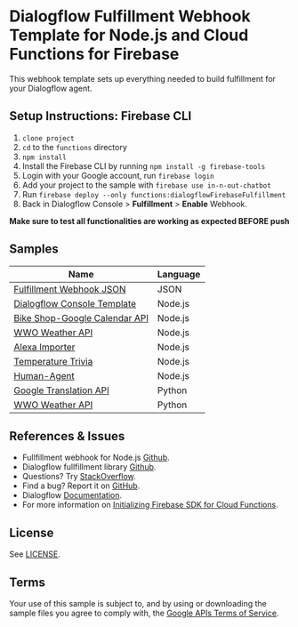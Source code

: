 # Dialogflow Fulfillment Webhook Template for Node.js and Cloud Functions for Firebase

This webhook template sets up everything needed to build fulfillment for your Dialogflow agent.

## Setup Instructions: Firebase CLI

1. `clone project`
2. `cd` to the `functions` directory
3. `npm install`
4. Install the Firebase CLI by running `npm install -g firebase-tools`
5. Login with your Google account, run `firebase login`
6. Add your project to the sample with `firebase use in-n-out-chatbot`
7. Run `firebase deploy --only functions:dialogflowFirebaseFulfillment`
8. Back in Dialogflow Console > **Fulfillment** > **Enable** Webhook.

**Make sure to test all functionalities are working as expected BEFORE push**

## Samples 
| Name                                 | Language                         |
| ------------------------------------ |:---------------------------------|
| [Fulfillment Webhook JSON](https://github.com/dialogflow/fulfillment-webhook-json)| JSON |
| [Dialogflow Console Template](https://github.com/dialogflow/fulfillment-webhook-nodejs)| Node.js
| [Bike Shop-Google Calendar API](https://github.com/dialogflow/fulfillment-bike-shop-nodejs)| Node.js|
| [WWO Weather API](https://github.com/dialogflow/fulfillment-weather-nodejs)| Node.js |
| [Alexa Importer](https://github.com/dialogflow/fulfillment-importer-nodejs) | Node.js |
| [Temperature Trivia](https://github.com/dialogflow/fulfillment-temperature-converter-nodejs) | Node.js |
| [Human-Agent](https://github.com/dialogflow/agent-human-handoff-nodejs) | Node.js |
| [Google Translation API](https://github.com/dialogflow/fulfillment-translate-python) | Python |
| [WWO Weather API](https://github.com/dialogflow/fulfillment-weather-python) | Python |


## References & Issues
* Fullfillment webhook for Node.js [Github](https://github.com/dialogflow/fulfillment-webhook-nodejs).
* Dialogflow fullfillment library [Github](https://github.com/dialogflow/dialogflow-fulfillment-nodejs).
* Questions? Try [StackOverflow](https://stackoverflow.com/questions/tagged/dialogflow).
* Find a bug? Report it on [GitHub](https://github.com/dialogflow/fulfillment-webhook-json/issues).
* Dialogflow [Documentation](https://dialogflow.com/docs/getting-started/basics).
* For more information on [Initializing Firebase SDK for Cloud Functions](https://firebase.google.com/docs/functions/get-started#set_up_and_initialize_functions_sdk).

## License
See [LICENSE](LICENSE).

## Terms
Your use of this sample is subject to, and by using or downloading the sample files you agree to comply with, the [Google APIs Terms of Service](https://developers.google.com/terms/).
